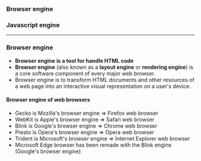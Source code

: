 ### Browser engine
### Javascript engine

--------------------------
### Browser engine

* **Browser engine is a tool for handle HTML code**
* **Browser engine** (also known as a **layout engine** or **rendering engine**) is a core software component of every major web browser. 
* Browser engine is to transform HTML documents and other resources of a web page into an interactive visual representation on a user's device. 

#### Browser engine of web browsers

* Gecko is Mozilla's browser engine => Firefox web browser
* WebKit is Apple's browser engine => Safari web browser
* Blink is Google's browser engine => Chrome web browser
* Presto is Opera's browser engine => Opera web browser
* Trident is Microsoft's browser engine => Internet Explorer web browser 
* Microsoft Edge browser has been remade with the Blink engine (Google's browser engine)
